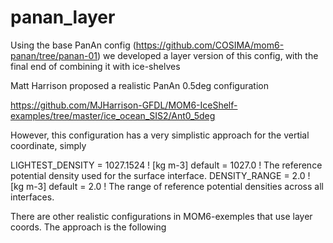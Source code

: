 # panan_layer
Using the base PanAn config (https://github.com/COSIMA/mom6-panan/tree/panan-01) we developed a layer version of this config, with the final end of combining it with ice-shelves


Matt Harrison proposed a realistic PanAn 0.5deg configuration

https://github.com/MJHarrison-GFDL/MOM6-IceShelf-examples/tree/master/ice_ocean_SIS2/Ant0_5deg

However, this configuration has a very simplistic approach for the vertial coordinate, simply

LIGHTEST_DENSITY = 1027.1524    !   [kg m-3] default = 1027.0
                                ! The reference potential density used for the surface interface.
DENSITY_RANGE = 2.0             !   [kg m-3] default = 2.0
                                ! The range of reference potential densities across all interfaces.

There are other realistic configurations in MOM6-exemples that use layer coords. The approach is the following
